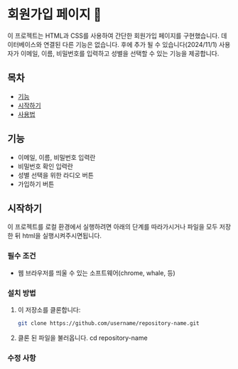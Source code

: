 # 회원가입 페이지 📌
이 프로젝트는 HTML과 CSS를 사용하여 간단한 회원가입 페이지를 구현했습니다.
데이터베이스와 연결된 다른 기능은 없습니다. 후에 추가 될 수 있습니다(2024/11/1)
사용자가 이메일, 이름, 비밀번호를 입력하고 성별을 선택할 수 있는 기능을 제공합니다.

## 목차

- [기능](#기능)
- [시작하기](#시작하기)
- [사용법](#사용법)

## 기능

- 이메일, 이름, 비밀번호 입력란
- 비밀번호 확인 입력란
- 성별 선택을 위한 라디오 버튼
- 가입하기 버튼

## 시작하기

이 프로젝트를 로컬 환경에서 실행하려면 아래의 단계를 따라가시거나 
파일을 모두 저장한 뒤 html을 실행시켜주시면됩니다.

### 필수 조건

- 웹 브라우저를 띄울 수 있는 소프트웨어(chrome, whale, 등)

### 설치 방법

1. 이 저장소를 클론합니다:
   ```bash
   git clone https://github.com/username/repository-name.git

2. 클론 된 파일을 불러옵니다.
   cd repository-name

### 수정 사항
